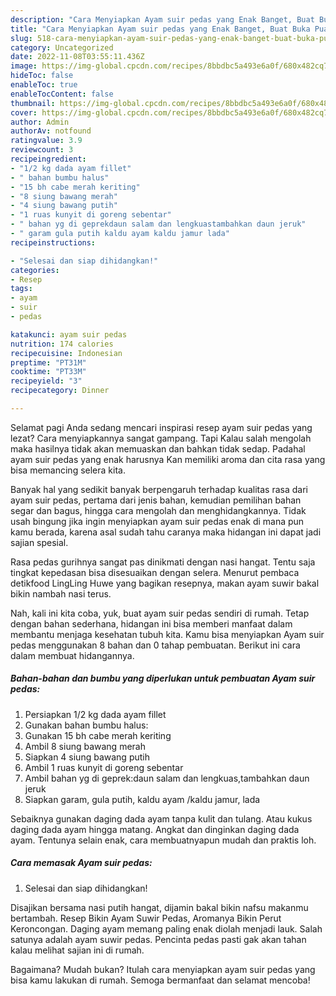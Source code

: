 ```yaml
---
description: "Cara Menyiapkan Ayam suir pedas yang Enak Banget, Buat Buka Puasa Menggugah Selera"
title: "Cara Menyiapkan Ayam suir pedas yang Enak Banget, Buat Buka Puasa Menggugah Selera"
slug: 518-cara-menyiapkan-ayam-suir-pedas-yang-enak-banget-buat-buka-puasa-menggugah-selera
category: Uncategorized
date: 2022-11-08T03:55:11.436Z
image: https://img-global.cpcdn.com/recipes/8bbdbc5a493e6a0f/680x482cq70/ayam-suir-pedas-foto-resep-utama.jpg
hideToc: false
enableToc: true
enableTocContent: false
thumbnail: https://img-global.cpcdn.com/recipes/8bbdbc5a493e6a0f/680x482cq70/ayam-suir-pedas-foto-resep-utama.jpg
cover: https://img-global.cpcdn.com/recipes/8bbdbc5a493e6a0f/680x482cq70/ayam-suir-pedas-foto-resep-utama.jpg
author: Admin
authorAv: notfound
ratingvalue: 3.9
reviewcount: 3
recipeingredient:
- "1/2 kg dada ayam fillet"
- " bahan bumbu halus"
- "15 bh cabe merah keriting"
- "8 siung bawang merah"
- "4 siung bawang putih"
- "1 ruas kunyit di goreng sebentar"
- " bahan yg di geprekdaun salam dan lengkuastambahkan daun jeruk"
- " garam gula putih kaldu ayam kaldu jamur lada"
recipeinstructions:

- "Selesai dan siap dihidangkan!"
categories:
- Resep
tags:
- ayam
- suir
- pedas

katakunci: ayam suir pedas 
nutrition: 174 calories
recipecuisine: Indonesian
preptime: "PT31M"
cooktime: "PT33M"
recipeyield: "3"
recipecategory: Dinner

---
```



Selamat pagi Anda sedang mencari inspirasi resep ayam suir pedas yang lezat? Cara menyiapkannya sangat gampang. Tapi Kalau salah mengolah maka hasilnya tidak akan memuaskan dan bahkan tidak sedap. Padahal ayam suir pedas yang enak harusnya Kan memiliki aroma dan cita rasa yang bisa memancing selera kita.


Banyak hal yang sedikit banyak berpengaruh terhadap kualitas rasa dari ayam suir pedas, pertama dari jenis bahan, kemudian pemilihan bahan segar dan bagus, hingga cara mengolah dan menghidangkannya. Tidak usah bingung jika ingin menyiapkan ayam suir pedas enak di mana pun kamu berada, karena asal sudah tahu caranya maka hidangan ini dapat jadi sajian spesial.

Rasa pedas gurihnya sangat pas dinikmati dengan nasi hangat. Tentu saja tingkat kepedasan bisa disesuaikan dengan selera. Menurut pembaca detikfood LingLing Huwe yang bagikan resepnya, makan ayam suwir bakal bikin nambah nasi terus.


Nah, kali ini kita coba, yuk, buat ayam suir pedas sendiri di rumah. Tetap dengan bahan sederhana, hidangan ini bisa memberi manfaat dalam membantu menjaga kesehatan tubuh kita. Kamu bisa menyiapkan Ayam suir pedas menggunakan 8 bahan dan 0 tahap pembuatan. Berikut ini cara dalam membuat hidangannya.

<!--inarticleads1-->

##### Bahan-bahan dan bumbu yang diperlukan untuk pembuatan Ayam suir pedas:

1. Persiapkan 1/2 kg dada ayam fillet
1. Gunakan  bahan bumbu halus:
1. Gunakan 15 bh cabe merah keriting
1. Ambil 8 siung bawang merah
1. Siapkan 4 siung bawang putih
1. Ambil 1 ruas kunyit di goreng sebentar
1. Ambil  bahan yg di geprek:daun salam dan lengkuas,tambahkan daun jeruk
1. Siapkan  garam, gula putih, kaldu ayam /kaldu jamur, lada


Sebaiknya gunakan daging dada ayam tanpa kulit dan tulang. Atau kukus daging dada ayam hingga matang. Angkat dan dinginkan daging dada ayam. Tentunya selain enak, cara membuatnyapun mudah dan praktis loh. 

<!--inarticleads2-->

##### Cara memasak Ayam suir pedas:


1. Selesai dan siap dihidangkan!

Disajikan bersama nasi putih hangat, dijamin bakal bikin nafsu makanmu bertambah. Resep Bikin Ayam Suwir Pedas, Aromanya Bikin Perut Keroncongan. Daging ayam memang paling enak diolah menjadi lauk. Salah satunya adalah ayam suwir pedas. Pencinta pedas pasti gak akan tahan kalau melihat sajian ini di rumah. 

Bagaimana? Mudah bukan? Itulah cara menyiapkan ayam suir pedas yang bisa kamu lakukan di rumah. Semoga bermanfaat dan selamat mencoba!

